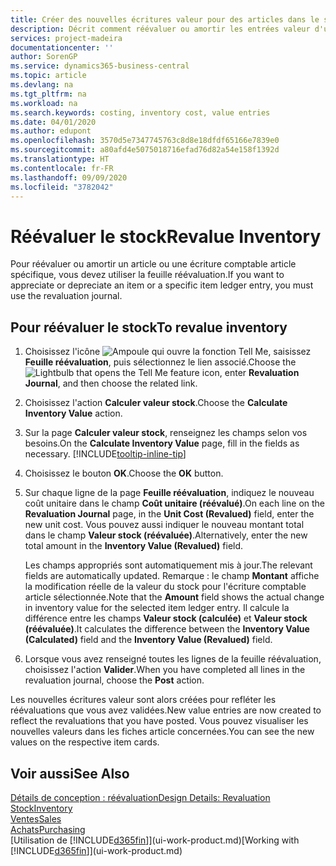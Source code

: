 ```yaml
---
title: Créer des nouvelles écritures valeur pour des articles dans le stock| Microsoft Docs
description: Décrit comment réévaluer ou amortir les entrées valeur d'un ou de plusieurs articles dans le stock en validant leur valeur calculée courante.
services: project-madeira
documentationcenter: ''
author: SorenGP
ms.service: dynamics365-business-central
ms.topic: article
ms.devlang: na
ms.tgt_pltfrm: na
ms.workload: na
ms.search.keywords: costing, inventory cost, value entries
ms.date: 04/01/2020
ms.author: edupont
ms.openlocfilehash: 3570d5e7347745763c8d8e18dfdf65166e7839e0
ms.sourcegitcommit: a80afd4e5075018716efad76d82a54e158f1392d
ms.translationtype: HT
ms.contentlocale: fr-FR
ms.lasthandoff: 09/09/2020
ms.locfileid: "3782042"
---
```

# <a name="revalue-inventory"></a><span data-ttu-id="c0586-103">Réévaluer le stock</span><span class="sxs-lookup"><span data-stu-id="c0586-103">Revalue Inventory</span></span>
<span data-ttu-id="c0586-104">Pour réévaluer ou amortir un article ou une écriture comptable article spécifique, vous devez utiliser la feuille réévaluation.</span><span class="sxs-lookup"><span data-stu-id="c0586-104">If you want to appreciate or depreciate an item or a specific item ledger entry, you must use the revaluation journal.</span></span>

## <a name="to-revalue-inventory"></a><span data-ttu-id="c0586-105">Pour réévaluer le stock</span><span class="sxs-lookup"><span data-stu-id="c0586-105">To revalue inventory</span></span>
1. <span data-ttu-id="c0586-106">Choisissez l'icône ![Ampoule qui ouvre la fonction Tell Me](media/ui-search/search_small.png "Dites-moi ce que vous voulez faire"), saisissez **Feuille réévaluation**, puis sélectionnez le lien associé.</span><span class="sxs-lookup"><span data-stu-id="c0586-106">Choose the ![Lightbulb that opens the Tell Me feature](media/ui-search/search_small.png "Tell me what you want to do") icon, enter **Revaluation Journal**, and then choose the related link.</span></span>
2. <span data-ttu-id="c0586-107">Choisissez l'action **Calculer valeur stock**.</span><span class="sxs-lookup"><span data-stu-id="c0586-107">Choose the **Calculate Inventory Value** action.</span></span>
3. <span data-ttu-id="c0586-108">Sur la page **Calculer valeur stock**, renseignez les champs selon vos besoins.</span><span class="sxs-lookup"><span data-stu-id="c0586-108">On the **Calculate Inventory Value** page, fill in the fields as necessary.</span></span> [!INCLUDE[tooltip-inline-tip](includes/tooltip-inline-tip_md.md)]
4. <span data-ttu-id="c0586-109">Choisissez le bouton **OK**.</span><span class="sxs-lookup"><span data-stu-id="c0586-109">Choose the **OK** button.</span></span>
5. <span data-ttu-id="c0586-110">Sur chaque ligne de la page **Feuille réévaluation**, indiquez le nouveau coût unitaire dans le champ **Coût unitaire (réévalué)**.</span><span class="sxs-lookup"><span data-stu-id="c0586-110">On each line on the **Revaluation Journal** page, in the **Unit Cost (Revalued)** field, enter the new unit cost.</span></span> <span data-ttu-id="c0586-111">Vous pouvez aussi indiquer le nouveau montant total dans le champ **Valeur stock (réévaluée)**.</span><span class="sxs-lookup"><span data-stu-id="c0586-111">Alternatively, enter the new total amount in the **Inventory Value (Revalued)** field.</span></span>

    <span data-ttu-id="c0586-112">Les champs appropriés sont automatiquement mis à jour.</span><span class="sxs-lookup"><span data-stu-id="c0586-112">The relevant fields are automatically updated.</span></span> <span data-ttu-id="c0586-113">Remarque : le champ **Montant** affiche la modification réelle de la valeur du stock pour l'écriture comptable article sélectionnée.</span><span class="sxs-lookup"><span data-stu-id="c0586-113">Note that the **Amount** field shows the actual change in inventory value for the selected item ledger entry.</span></span> <span data-ttu-id="c0586-114">Il calcule la différence entre les champs **Valeur stock (calculée)** et **Valeur stock (réévaluée)**.</span><span class="sxs-lookup"><span data-stu-id="c0586-114">It calculates the difference between the **Inventory Value (Calculated)** field and the **Inventory Value (Revalued)** field.</span></span>
6. <span data-ttu-id="c0586-115">Lorsque vous avez renseigné toutes les lignes de la feuille réévaluation, choisissez l'action **Valider**.</span><span class="sxs-lookup"><span data-stu-id="c0586-115">When you have completed all lines in the revaluation journal, choose the **Post** action.</span></span>

<span data-ttu-id="c0586-116">Les nouvelles écritures valeur sont alors créées pour refléter les réévaluations que vous avez validées.</span><span class="sxs-lookup"><span data-stu-id="c0586-116">New value entries are now created to reflect the revaluations that you have posted.</span></span> <span data-ttu-id="c0586-117">Vous pouvez visualiser les nouvelles valeurs dans les fiches article concernées.</span><span class="sxs-lookup"><span data-stu-id="c0586-117">You can see the new values on the respective item cards.</span></span>

## <a name="see-also"></a><span data-ttu-id="c0586-118">Voir aussi</span><span class="sxs-lookup"><span data-stu-id="c0586-118">See Also</span></span>
[<span data-ttu-id="c0586-119">Détails de conception : réévaluation</span><span class="sxs-lookup"><span data-stu-id="c0586-119">Design Details: Revaluation</span></span>](design-details-revaluation.md)  
[<span data-ttu-id="c0586-120">Stock</span><span class="sxs-lookup"><span data-stu-id="c0586-120">Inventory</span></span>](inventory-manage-inventory.md)  
[<span data-ttu-id="c0586-121">Ventes</span><span class="sxs-lookup"><span data-stu-id="c0586-121">Sales</span></span>](sales-manage-sales.md)  
[<span data-ttu-id="c0586-122">Achats</span><span class="sxs-lookup"><span data-stu-id="c0586-122">Purchasing</span></span>](purchasing-manage-purchasing.md)  
<span data-ttu-id="c0586-123">[Utilisation de [!INCLUDE[d365fin](includes/d365fin_md.md)]](ui-work-product.md)</span><span class="sxs-lookup"><span data-stu-id="c0586-123">[Working with [!INCLUDE[d365fin](includes/d365fin_md.md)]](ui-work-product.md)</span></span>
